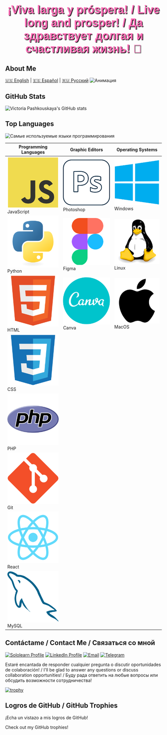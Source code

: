 <!-- Приветствие на трех языках -->
<h1 style="color:#ff69b4; font-family:Arial, sans-serif; text-align:center; font-size:36px; text-shadow: 2px 2px 2px #000000;">¡Viva larga y próspera! / Live long and prosper! / Да здравствует долгая и счастливая жизнь! 🖖</h1>

<!-- Информация о себе -->
## About Me

[:us: English](https://github.com/VictoriaPashkouskaya/VictoriaPashkouskaya/blob/main/About%20me) | [:es: Español](https://github.com/VictoriaPashkouskaya/VictoriaPashkouskaya/blob/main/Sobre%20mi) | [:ru: Русский](https://github.com/VictoriaPashkouskaya/VictoriaPashkouskaya/blob/main/%D0%9E%D0%B1%D0%BE%20%D0%BC%D0%BD%D0%B5)
![Анимация](https://github.com/VictoriaPashkouskaya/VictoriaPashkouskaya/blob/main/ezgif640.gif)


<!-- GitHub Stats -->
## GitHub Stats
![Victoria Pashkouskaya's GitHub stats](https://github-readme-stats.vercel.app/api?username=VictoriaPashkouskaya&show_icons=true&theme=radical&bg_color=000000&text_color=DC143C)

<!-- Top Languages -->
## Top Languages
![Самые используемые языки программирования](https://github-readme-stats.vercel.app/api/top-langs/?username=VictoriaPashkouskaya&layout=compact&bg_color=000000&text_color=DC143C)

| **Programming Languages** | **Graphic Editors** | **Operating Systems** |
|---------------------------|---------------------|-----------------------|
| ![JavaScript](https://raw.githubusercontent.com/devicons/devicon/master/icons/javascript/javascript-original.svg) JavaScript | ![Photoshop](https://raw.githubusercontent.com/devicons/devicon/master/icons/photoshop/photoshop-line.svg) Photoshop | ![Windows](https://raw.githubusercontent.com/devicons/devicon/master/icons/windows8/windows8-original.svg) Windows |
| ![Python](https://raw.githubusercontent.com/devicons/devicon/master/icons/python/python-original.svg) Python | ![Figma](https://raw.githubusercontent.com/devicons/devicon/master/icons/figma/figma-original.svg) Figma | ![Linux](https://raw.githubusercontent.com/devicons/devicon/master/icons/linux/linux-original.svg) Linux |
| ![HTML](https://raw.githubusercontent.com/devicons/devicon/master/icons/html5/html5-original.svg) HTML | ![Canva](https://raw.githubusercontent.com/devicons/devicon/master/icons/canva/canva-original.svg) Canva | ![MacOS](https://raw.githubusercontent.com/devicons/devicon/master/icons/apple/apple-original.svg) MacOS |
| ![CSS](https://raw.githubusercontent.com/devicons/devicon/master/icons/css3/css3-original.svg) CSS |                     |                       |
| ![PHP](https://raw.githubusercontent.com/devicons/devicon/master/icons/php/php-original.svg) PHP |                     |                       |
| ![Git](https://raw.githubusercontent.com/devicons/devicon/master/icons/git/git-original.svg) Git |                     |                       |
| ![React](https://raw.githubusercontent.com/devicons/devicon/master/icons/react/react-original.svg) React |                     |                       |
| ![MySQL](https://raw.githubusercontent.com/devicons/devicon/master/icons/mysql/mysql-original.svg) MySQL |                     |                       |


<!-- Contáctame / Contact Me / Связаться со мной -->
## Contáctame / Contact Me / Связаться со мной
[![Sololearn Profile](https://img.shields.io/badge/Sololearn-Profile-green?style=for-the-badge&logo=sololearn)](https://www.sololearn.com/es/profile/31722118)
[![LinkedIn Profile](https://img.shields.io/badge/LinkedIn-Profile-blue?style=for-the-badge&logo=linkedin)](https://www.linkedin.com/in/victoria-pashkouskaya-4ab140280)
[![Email](https://img.shields.io/badge/Email-vika.pashkowskaia%40ukr.net-red?style=for-the-badge&logo=gmail)](mailto:vika.pashkowskaia@ukr.net)
[![Telegram](https://img.shields.io/badge/Telegram-Contact-blue?style=for-the-badge&logo=telegram)](https://t.me/your_telegram_username)

Estaré encantada de responder cualquier pregunta o discutir oportunidades de colaboración! / I'll be glad to answer any questions or discuss collaboration opportunities! / Буду рада ответить на любые вопросы или обсудить возможности сотрудничества!

[![trophy](https://github-profile-trophy.vercel.app/?username=VictoriaPashkouskaya)](https://github.com/ryo-ma/github-profile-trophy)


## Logros de GitHub / GitHub Trophies

¡Echa un vistazo a mis logros de GitHub!

Check out my GitHub trophies!

